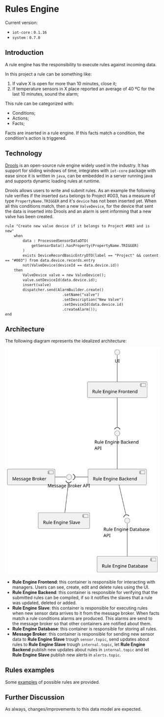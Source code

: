 # Rules Engine

Current version:

- `iot-core` : `0.1.16`
- `system` : `0.7.0`

## Introduction

A rule engine has the responsibility to execute rules against incoming data.

In this project a rule can be something like:

1. If valve X is open for more than 10 minutes, close it;
2. If temperature sensors in X place reported an average of 40 ºC for the last 10 minutes, sound the alarm;

This rule can be categorized with:

- Conditions;
- Actions;
- Facts;

Facts are inserted in a rule engine.
If this facts match a condition, the condition's action is triggered.

## Technology

[Drools](https://www.drools.org/) is an open-source rule engine widely used in the industry. It has support for sliding windows of time, integrates with `iot-core` package with ease since it is written in `java`, can be embedded in a server running java and supports dynamic loading rules at runtime.

Drools allows users to write and submit rules. As an example the following rule verifies if the inserted `data` belongs to Project #003, has a measure of type `PropertyName.TRIGGER` and it's `device` has not been inserted yet. When all this conditions match, then a new `ValveDevice`, for the device that sent the data is inserted into Drools and an alarm is sent informing that a new valve has been created.

``` drl
rule "Create new valve device if it belongs to Project #003 and is new"
    when
        data : ProcessedSensorDataDTO(
            getSensorData().hasProperty(PropertyName.TRIGGER)
        )
        exists DeviceRecordBasicEntryDTO(label == "Project" && content == "#003") from data.device.records.entry
        not(ValveDevice(deviceId == data.device.id))
    then
        ValveDevice valve = new ValveDevice();
        valve.setDeviceId(data.device.id);
        insert(valve)
        dispatcher.send(AlarmBuilder.create()
                          .setName("valve")
                          .setDescription("New Valve")
                          .setDeviceId(data.device.id)
                          .createAlarm());
end
```

## Architecture

The following diagram represents the idealized architecture:

![logical-level2](diagrams/logical-view-level2.svg)

- **Rule Engine Frontend**: this container is responsible for interacting with managers. Users can see, create, edit and delete rules using the UI.
- **Rule Engine Backend**: this container is responsible for verifying that the submitted rules can be compiled, if so it notifies the slaves that a rule was updated, deleted or added.
- **Rule Engine Slave**: this container is responsible for executing rules when new sensor data arrives to it from the message broker. When facts match a rule conditions alarms are produced. This alarms are send to the message broker so that other containers are notified about them.
- **Rule Engine Database**: this container is responsible for storing all rules.
- **Message Broker**: this container is responsible for sending new sensor data to **Rule Engine Slave** trough `sensor.topic`, send updates about rules to **Rule Engine Slave** trough `internal.topic`, let **Rule Engine Backend** publish new updates about rules in `internal.topic` and let **Rule Engine Slave** publish new alerts in `alerts.topic`.

## Rules examples

Some [examples](assets) of possible rules are provided.

## Further Discussion

As always, changes/improvements to this data model are expected.
